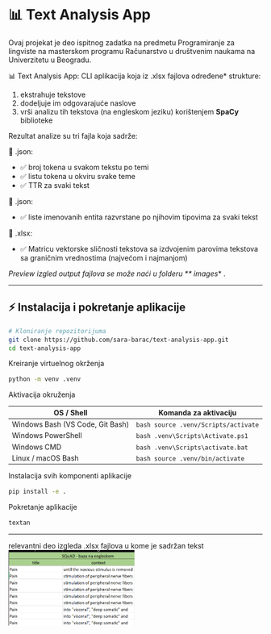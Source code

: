 # 📊 Text Analysis App

Ovaj projekat je deo ispitnog zadatka na predmetu Programiranje za lingviste na masterskom programu 
Računarstvo u društvenim naukama na Univerzitetu u Beogradu. 

📊 Text Analysis App: CLI aplikacija koja iz .xlsx fajlova određene* strukture: 
1) ekstrahuje tekstove 
2) dodeljuje im odgovarajuće naslove
3) vrši analizu tih tekstova (na engleskom jeziku) korištenjem **SpaCy** biblioteke 

Rezultat analize su tri fajla koja sadrže: 

📌 .json: 
- ✅ broj tokena u svakom tekstu po temi
- ✅ listu tokena u okviru svake teme
- ✅ TTR za svaki tekst

📌 .json:
- ✅  liste imenovanih entita razvrstane po njihovim tipovima za svaki tekst

📌 .xlsx:
- ✅ Matricu vektorske sličnosti tekstova sa izdvojenim parovima tekstova sa graničnim vrednostima (najvećom i najmanjom) 

*Preview izgled output fajlova se može naći u folderu ** images** . 

---

## ⚡ Instalacija i pokretanje aplikacije

```bash
# Kloniranje repozitorijuma  
git clone https://github.com/sara-barac/text-analysis-app.git
cd text-analysis-app
``` 
Kreiranje virtuelnog okrženja
```bash
python -m venv .venv
```

Aktivacija okruženja

| OS / Shell                       | Komanda za aktivaciju                |
|----------------------------------|---------------------------------------|
| Windows Bash (VS Code, Git Bash) | ```bash source .venv/Scripts/activate``` |
| Windows PowerShell               | ```bash .venv\Scripts\Activate.ps1```    |
| Windows CMD                      | ```bash .venv\Scripts\activate.bat```    |
| Linux / macOS Bash               | ```bash source .venv/bin/activate```     |



Instalacija svih komponenti aplikacije
```bash
pip install -e .
```

Pokretanje aplikacije 
```bash
textan 
```











------------------------------------------------------------------------------

relevantni deo izgleda .xlsx fajlova u kome je sadržan tekst
<img src="images/izgled_xslx_fajla.png" alt="Izgled .xlsx fajla" width="250" height="150"/>


